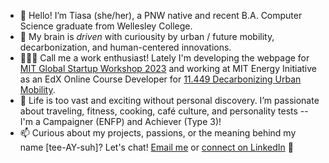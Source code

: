 - 👋 Hello! I’m Tiasa (she/her), a PNW native and recent B.A. Computer Science graduate from Wellesley College.
- 👀 My brain is *driven* with curiousity by urban / future mobility, decarbonization, and human-centered innovations.
- 👩🏻‍💻 Call me a work enthusiast! Lately I'm developing the webpage for [MIT Global Startup Workshop 2023](gsw.mit.edu) and working at MIT Energy Initiative as an EdX Online Course Developer for [11.449 Decarbonizing Urban Mobility](https://dusp.mit.edu/classes/decarbonizing-urban-mobility-1).
- 💞️ Life is too vast and exciting without personal discovery. I’m passionate about traveling, fitness, cooking, café culture, and personality tests -- I'm a Campaigner (ENFP) and Achiever (Type 3)!
- 📫 Curious about my projects, passions, or the meaning behind my name [tee-AY-suh]? Let's chat! [Email me](tiasa.kim@gmail.com) or [connect on LinkedIn](linkedin.com/tiasakim) 🔗 

<!---
tiasakim/tiasakim is a ✨ special ✨ repository because its `README.md` (this file) appears on your GitHub profile.
You can click the Preview link to take a look at your changes.
--->
